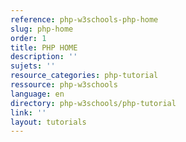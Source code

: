 ```yaml
---
reference: php-w3schools-php-home
slug: php-home
order: 1
title: PHP HOME
description: ''
sujets: ''
resource_categories: php-tutorial
ressource: php-w3schools
language: en
directory: php-w3schools/php-tutorial
link: ''
layout: tutorials
---
```

